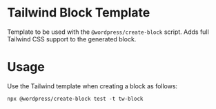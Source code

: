 # Tailwind Block Template
Template to be used with the `@wordpress/create-block` script. Adds full Tailwind CSS support to the generated block.

# Usage

Use the Tailwind template when creating a block as follows:

`npx @wordpress/create-block test -t tw-block`
